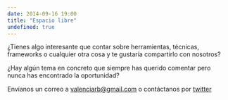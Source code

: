 ```yaml
---
date: 2014-09-16 19:00
title: "Espacio libre"
undefined: true
---
```


¿Tienes algo interesante que contar sobre herramientas, técnicas, frameworks o cualquier otra cosa y te gustaría compartirlo con nosotros?

¿Hay algún tema en concreto que siempre has querido comentar pero nunca has encontrado la oportunidad?

Envíanos un correo a [valenciarb@gmail.com](mailto:valenciarb@gmail.com) o contáctanos por [twitter](https://twitter.com/valenciarb)
